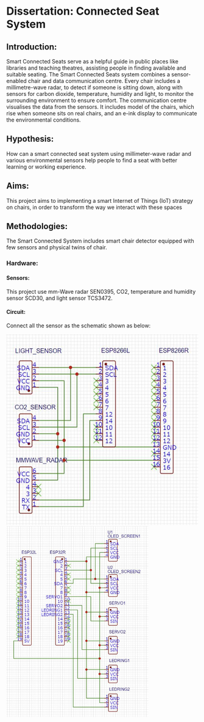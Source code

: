 # Dissertation: Connected Seat System
## Introduction: 
Smart Connected Seats serve as a helpful guide in public places like libraries and teaching theatres, assisting people in finding available and suitable seating. The Smart Connected Seats system combines a sensor-enabled chair and data communication centre. Every chair includes a millimetre-wave radar, to detect if someone is sitting down, along with sensors for carbon dioxide, temperature, humidity and light, to monitor the surrounding environment to ensure comfort. The communication centre visualises the data from the sensors. It includes model of the chairs, which rise when someone sits on real chairs, and an e-ink display to communicate the environmental conditions. 

## Hypothesis: 
How can a smart connected seat system using millimeter-wave radar and various environmental sensors help people to find a seat with better learning or working experience.

## Aims:
This project aims to implementing a smart Internet of Things (IoT) strategy on chairs, in order to transform the way we interact with these spaces

## Methodologies:
The Smart Connected System includes smart chair detector equipped with few sensors and physical twins of chair.

### Hardware:
#### Sensors:
This project use mm-Wave radar SEN0395, CO2, temperature and humidity sensor SCD30, and light sensor TCS3472.

#### Circuit:
Connect all the sensor as the schematic shown as below:

<img src="Picture/SMART CHAIR DETECTOR CIRCUIT SCHEMATIC.png" height="500em" />

<img src="Picture/Communication Center Circuit Schematic.png" height="500em" />

